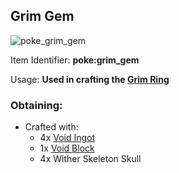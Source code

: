 ## Grim Gem
![poke_grim_gem](https://github.com/ItsMePok/PFE/assets/136857747/e6ab2077-9e8b-47ce-87f2-69a0ae561ace)

Item Identifier: **poke:grim_gem**

Usage: **Used in crafting the [Grim Ring](https://github.com/ItsMePok/PFE/wiki/Grim-Ring)**

### Obtaining:
* Crafted with:
    * 4x [Void Ingot](https://github.com/ItsMePok/PFE/wiki/Void-Ingot)
    * 1x [Void Block](https://github.com/ItsMePok/PFE/wiki/Void-Block)
    * 4x Wither Skeleton Skull